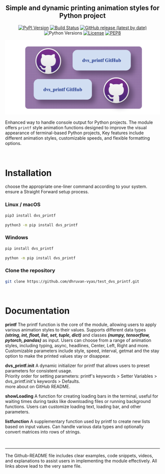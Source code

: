 
<div class="onelinetext" align="center" style="padding-top:35px;">
<h2>Simple and dynamic printing animation styles for Python project</h2> 

[![PyPI Version](https://badge.fury.io/py/test-dvs-printf.svg)](https://badge.fury.io/py/test-dvs-printf)
[![Build Status](https://github.com/dhruvan-vyas/dvs_printf/actions/workflows/module_test.yml/badge.svg)](https://github.com/dhruvan-vyas/dvs_printf/actions)
[![GitHub release (latest by date)](https://img.shields.io/github/v/release/dhruvan-vyas/dvs_printf)](https://github.com/dhruvan-vyas/dvs_printf/releases/tag/v1.3)<br>
![Python Versions](https://img.shields.io/badge/python-3.10%20%7C%203.11%20%7C%203.12-blue)
[![License](https://img.shields.io/badge/license-MIT-blue.svg)](https://github.com/dhruvan-vyas/dvs_printf/blob/main/LICENSE)
[![PEP8](https://img.shields.io/badge/PEP8-compliant-brightgreen.svg)](https://www.python.org/dev/peps/pep-0008/) 
</div> 

<a href="https://github.com/dhruvan-vyas/dvs_printf">
<img src="https://github.com/dhruvan-vyas/dvs_printf/blob/main/card.png?raw=true"><br></a>


Enhanced way to handle console output for Python projects. The module offers `printf` style animation 
functions designed to improve the visual appearance of terminal-based Python projects, 
Key features include different animation styles, customizable speeds, and flexible formatting options.

<br>

# Installation
choose the appropriate one-liner command according to your system. \
ensure a Straight Forward setup process. 

### Linux / macOS
```bash
pip3 install dvs_printf
``` 
```bash
python3 -m pip install dvs_printf
```

### Windows
```bash
pip install dvs_printf 
```
```bash
python -m pip install dvs_printf
```


### **Clone the repository**
```bash
git clone https://github.com/dhruvan-vyas/test_dvs_printf.git
```

<br>

# Documentation

<a style="text-decoration:none" href="https://github.com/dhruvan-vyas/dvs_printf?tab=readme-ov-file#printf-function" >**printf**</a> The printf function is the core of the module, 
allowing users to apply various animation styles to their values. Supports different data types 
***(string, int, float, list, set, tuple, dict)*** and classes ***(numpy, tensorflow, pytorch, pandas)*** as input. 
Users can choose from a range of animation styles, including typing, async, headlines, Center, Left, Right and more. 
Customizable parameters include style, speed, interval, getmat and the stay option to make the printed values stay or disappear. 

<a style="text-decoration:none" href="https://github.com/dhruvan-vyas/dvs_printf?tab=readme-ov-file#dvs_printfinit-method" >**dvs_printf.init**</a> A dynamic initializer for printf that allows users to preset parameters for consistent usage.  
Priority order for setting parameters: printf's keywords > Setter Variables > dvs_printf.init's keywords > Defaults. <br>
more about on GitHub README.

<a style="text-decoration:none" href="https://github.com/dhruvan-vyas/dvs_printf?tab=readme-ov-file#showloding-function" > **showLoading**</a> A function for creating loading bars in the terminal, 
useful for waiting times during tasks like downloading files or running background functions. 
Users can customize loading text, loading bar, and other parameters. 

<a style="text-decoration:none" href="https://github.com/dhruvan-vyas/dvs_printf?tab=readme-ov-file#listfunction" >**listfunction**</a> A supplementary function used by printf to 
create new lists based on input values. Can handle various data types and optionally convert matrices into rows of strings. 

<br>

***

The <a style="text-decoration:none" href="https://github.com/dhruvan-vyas/dvs_printf#dvs_printf" >Github-README</a> file includes clear examples, code snippets, videos, 
and explanations to assist users in implementing the module effectively. 
All links above lead to the very same file.



